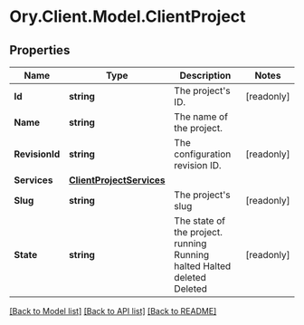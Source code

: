 # Ory.Client.Model.ClientProject

## Properties

Name | Type | Description | Notes
------------ | ------------- | ------------- | -------------
**Id** | **string** | The project&#39;s ID. | [readonly] 
**Name** | **string** | The name of the project. | 
**RevisionId** | **string** | The configuration revision ID. | [readonly] 
**Services** | [**ClientProjectServices**](ClientProjectServices.md) |  | 
**Slug** | **string** | The project&#39;s slug | [readonly] 
**State** | **string** | The state of the project. running Running halted Halted deleted Deleted | [readonly] 

[[Back to Model list]](../README.md#documentation-for-models) [[Back to API list]](../README.md#documentation-for-api-endpoints) [[Back to README]](../README.md)


